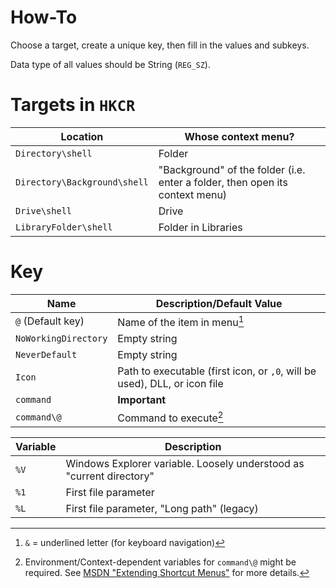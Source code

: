 # How-To

Choose a target, create a unique key, then fill in the values and subkeys.

Data type of all values should be String (`REG_SZ`).



# Targets in `HKCR`

| Location | Whose context menu? |
| -------- | ----------- |
| `Directory\shell`         | Folder |
| `Directory\Background\shell`         | "Background" of the folder (i.e. enter a folder, then open its context menu) |
| `Drive\shell`         | Drive |
| `LibraryFolder\shell` | Folder in Libraries |



# Key

| Name                 | Description/Default Value                                    |
| -------------------- | ------------------------------------------------------------ |
| `@` (Default key)    | Name of the item in menu[^1]                                 |
| `NoWorkingDirectory` | Empty string                                                 |
| `NeverDefault`       | Empty string                                                 |
| `Icon`               | Path to executable (first icon, or `,0`, will be used), DLL, or icon file |
| `command`            | **Important**                                                |
| `command\@`          | Command to execute[^2]                                       |



[^1]: `&` = underlined letter (for keyboard navigation)
[^2]: Environment/Context-dependent variables for `command\@` might be required. See [MSDN "Extending Shortcut Menus"](https://web.archive.org/web/20111002101214/http://msdn.microsoft.com/en-us/library/windows/desktop/cc144101(v=vs.85).aspx) for more details.

| Variable | Description                                                  |
| -------- | ------------------------------------------------------------ |
| `%V`     | Windows Explorer variable. Loosely understood as "current directory" |
| `%1`     | First file parameter                                         |
| `%L`     | First file parameter, "Long path" (legacy)                   |

